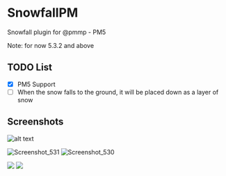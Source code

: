 # SnowfallPM
Snowfall plugin for @pmmp - PM5

Note: for now 5.3.2  and above

## TODO List
- [X] PM5 Support
- [ ] When the snow falls to the ground, it will be placed down as a layer of snow

## Screenshots
![alt text](https://github.com/nxpinhum5326/SnowPM/blob/master/IMG-20220812-WA0016.jpg?raw=true)

![Screenshot_531](https://github.com/nxpinhum5326/SnowfallPM/assets/120848089/af478c7b-429c-451e-8320-bd2ad96cb1cc)
![Screenshot_530](https://github.com/nxpinhum5326/SnowfallPM/assets/120848089/bdcdaf8e-485e-44ad-81f0-c3407fd5d4a6)

[![](https://poggit.pmmp.io/shield.state/SnowPM)](https://poggit.pmmp.io/p/SnowPM)
<a href="https://poggit.pmmp.io/p/SnowPM"><img src="https://poggit.pmmp.io/shield.state/SnowPM"></a>
